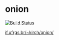 # onion
[![Build Status](https://travis-ci.org/kirch7/onion.svg?branch=master)](https://travis-ci.org/kirch7/onion)


<a href="http://www.if.ufrgs.br/~kirch/onion/">if.ufrgs.br/~kirch/onion/</a>
